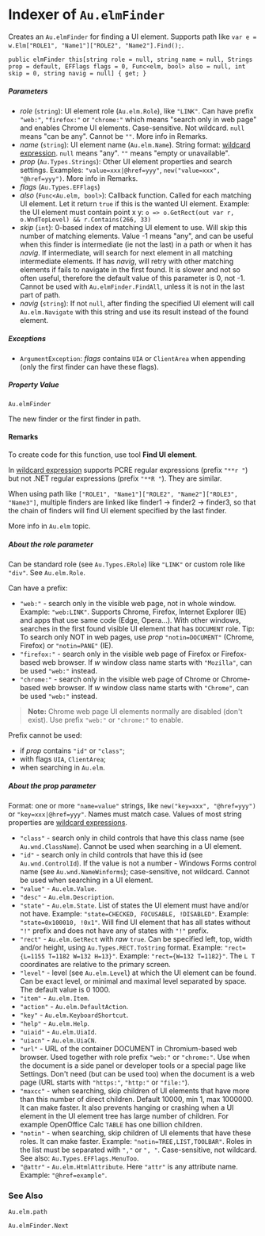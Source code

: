 # Indexer of `Au.elmFinder`

Creates an `Au.elmFinder` for finding a UI element. Supports path like `var e = w.Elm["ROLE1", "Name1"]["ROLE2", "Name2"].Find();`.

```
public elmFinder this[string role = null, string name = null, Strings prop = default, EFFlags flags = 0, Func<elm, bool> also = null, int skip = 0, string navig = null] { get; }
```

##### Parameters

- *role*  (`string`):
    UI element role (`Au.elm.Role`), like `"LINK"`. Can have prefix `"web:"`, `"firefox:"` or `"chrome:"` which means "search only in web page" and enables Chrome UI elements. Case-sensitive. Not wildcard. `null` means "can be any". Cannot be `""`. More info in Remarks.
- *name*  (`string`):
    UI element name (`Au.elm.Name`). String format: [wildcard expression](../articles/Wildcard%20expression.html). `null` means "any". `""` means "empty or unavailable".
- *prop*  (`Au.Types.Strings`):
    Other UI element properties and search settings. Examples: `"value=xxx|@href=yyy"`, `new("value=xxx", "@href=yyy")`. More info in Remarks.
- *flags*  (`Au.Types.EFFlags`)
- *also*  (`Func<Au.elm, bool>`):
    Callback function. Called for each matching UI element. Let it return `true` if this is the wanted UI element. Example: the UI element must contain point x y: `o => o.GetRect(out var r, o.WndTopLevel) && r.Contains(266, 33)`
- *skip*  (`int`):
    0-based index of matching UI element to use. Will skip this number of matching elements. Value -1 means "any", and can be useful when this finder is intermediate (ie not the last) in a path or when it has *navig*. If intermediate, will search for next element in all matching intermediate elements. If has *navig*, will retry with other matching elements if fails to navigate in the first found. It is slower and not so often useful, therefore the default value of this parameter is 0, not -1. Cannot be used with `Au.elmFinder.FindAll`, unless it is not in the last part of path.
- *navig*  (`string`):
    If not `null`, after finding the specified UI element will call `Au.elm.Navigate` with this string and use its result instead of the found element.

##### Exceptions

- `ArgumentException`:
    *flags* contains `UIA` or `ClientArea` when appending (only the first finder can have these flags).

##### Property Value

`Au.elmFinder`

The new finder or the first finder in path.

#### Remarks

To create code for this function, use tool **Find UI element**.

In [wildcard expression](../articles/Wildcard%20expression.html) supports PCRE regular expressions (prefix `"**r "`) but not .NET regular expressions (prefix `"**R "`). They are similar.

When using path like `["ROLE1", "Name1"]["ROLE2", "Name2"]["ROLE3", "Name3"]`, multiple finders are linked like finder1 -> finder2 -> finder3, so that the chain of finders will find UI element specified by the last finder.

More info in `Au.elm` topic.

##### About the *role* parameter

Can be standard role (see `Au.Types.ERole`) like `"LINK"` or custom role like `"div"`. See `Au.elm.Role`.

Can have a prefix:

- `"web:"` - search only in the visible web page, not in whole window. Example: `"web:LINK"`.
 Supports Chrome, Firefox, Internet Explorer (IE) and apps that use same code (Edge, Opera...). With other windows, searches in the first found visible UI element that has `DOCUMENT` role.
 Tip: To search only NOT in web pages, use *prop* `"notin=DOCUMENT"` (Chrome, Firefox) or `"notin=PANE"` (IE).
- `"firefox:"` - search only in the visible web page of Firefox or Firefox-based web browser. If *w* window class name starts with `"Mozilla"`, can be used `"web:"` instead.
- `"chrome:"` - search only in the visible web page of Chrome or Chrome-based web browser. If *w* window class name starts with `"Chrome"`, can be used `"web:"` instead.

> **Note:**
> Chrome web page UI elements normally are disabled (don't exist). Use prefix `"web:"` or `"chrome:"` to enable.

Prefix cannot be used:

- if *prop* contains `"id"` or `"class"`;
- with flags `UIA`, `ClientArea`;
- when searching in `Au.elm`.

##### About the *prop* parameter

Format: one or more `"name=value"` strings, like `new("key=xxx", "@href=yyy")` or `"key=xxx|@href=yyy"`. Names must match case. Values of most string properties are [wildcard expressions](../articles/Wildcard%20expression.html).

- `"class"` - search only in child controls that have this class name (see `Au.wnd.ClassName`).
 Cannot be used when searching in a UI element.
- `"id"` - search only in child controls that have this id (see `Au.wnd.ControlId`). If the value is not a number - Windows Forms control name (see `Au.wnd.NameWinforms`); case-sensitive, not wildcard.
 Cannot be used when searching in a UI element.
- `"value"` - `Au.elm.Value`.
- `"desc"` - `Au.elm.Description`.
- `"state"` - `Au.elm.State`. List of states the UI element must have and/or not have.
 Example: `"state=CHECKED, FOCUSABLE, !DISABLED"`.
 Example: `"state=0x100010, !0x1"`.
 Will find UI element that has all states without `"!"` prefix and does not have any of states with `"!"` prefix.
- `"rect"` - `Au.elm.GetRect` with *raw* `true`. Can be specified left, top, width and/or height, using `Au.Types.RECT.ToString` format.
 Example: `"rect={L=1155 T=1182 W=132 H=13}"`. Example: `"rect={W=132 T=1182}"`. The `L T` coordinates are relative to the primary screen.
- `"level"` - level (see `Au.elm.Level`) at which the UI element can be found. Can be exact level, or minimal and maximal level separated by space.
 The default value is 0 1000.
- `"item"` - `Au.elm.Item`.
- `"action"` - `Au.elm.DefaultAction`.
- `"key"` - `Au.elm.KeyboardShortcut`.
- `"help"` - `Au.elm.Help`.
- `"uiaid"` - `Au.elm.UiaId`.
- `"uiacn"` - `Au.elm.UiaCN`.
- `"url"` - URL of the container DOCUMENT in Chromium-based web browser. Used together with role prefix `"web:"` or `"chrome:"`. Use when the document is a side panel or developer tools or a special page like Settings. Don't need (but can be used too) when the document is a web page (URL starts with `"https:"`, `"http:"` or `"file:"`).
- `"maxcc"` - when searching, skip children of UI elements that have more than this number of direct children. Default 10000, min 1, max 1000000.
 It can make faster. It also prevents hanging or crashing when a UI element in the UI element tree has large number of children. For example OpenOffice Calc `TABLE` has one billion children.
- `"notin"` - when searching, skip children of UI elements that have these roles. It can make faster.
 Example: `"notin=TREE,LIST,TOOLBAR"`.
 Roles in the list must be separated with `","` or `", "`. Case-sensitive, not wildcard. See also: `Au.Types.EFFlags.MenuToo`.
- `"@attr"` - `Au.elm.HtmlAttribute`. Here `"attr"` is any attribute name. Example: `"@href=example"`.

### See Also

`Au.elm.path`

`Au.elmFinder.Next`